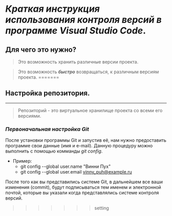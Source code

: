 # *Краткая инструкция использования контроля версий в программе Visual Studio Code*.

## Для чего это нужно?
> Это возможность хранить различные версии проекта.

> Это возможность ***быстро*** возвращаться, к различным версиям проекта. 
=======





## Настройка репозитория.
---
> Репозиторий - это виртуальное хранилище проекта со всеми его версиями.


### ***Первоначальная настройка Git***
После установки программы Git и запустив её, нам нужно предоставить программе свои данные (имя и e-mail). Данную процедуру можно выполнить с помощью комманды *git config*.
* Пример:
    * git config --global user.name "Винни Пух"
    * git config --global user.email vinny_puh@example.ru

После того как вы представились системе Git, в дальнейшем все ваши изменения (commit), будут подписываться тем именем и электронной почтой, которые вы указали когда представлялись системе контроля версий.

>>>>>>> setting